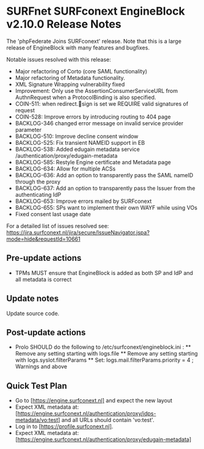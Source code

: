 # SURFnet SURFconext EngineBlock v2.10.0 Release Notes #

The 'phpFederate Joins SURFconext' release.
Note that this is a large release of EngineBlock with many features and bugfixes.

Notable issues resolved with this release:
* Major refactoring of Corto (core SAML functionality)
* Major refactoring of Metadata functionality.
* XML Signature Wrapping vulnerability fixed
* Improvement: Only use the AssertionConsumerServiceURL from AuthnRequest when a ProtocolBinding is also specified.
* COIN-511: when redirect.sign is set we REQUIRE valid signatures of request
* COIN-528: Improve errors by introducing routing to 404 page
* BACKLOG-346 changed error message on invalid service provider parameter
* BACKLOG-510: Improve decline consent window
* BACKLOG-525: Fix transient NAMEID support in EB
* BACKLOG-538: Added edugain metadata service /authentication/proxy/edugain-metadata
* BACKLOG-585: Restyle Engine certificate and Metadata page
* BACKLOG-634: Allow for multiple ACSs
* BACKLOG-636: Add an option to transparently pass the SAML nameID through the proxy
* BACKLOG-637: Add an option to transparently pass the Issuer from the authenticating IdP
* BACKLOG-653: Improve errors mailed by SURFconext
* BACKLOG-655: SPs want to implement their own WAYF while using VOs
* Fixed consent last usage date

For a detailed list of issues resolved see:
https://jira.surfconext.nl/jira/secure/IssueNavigator.jspa?mode=hide&requestId=10661


Pre-update actions
------------------
* TPMs MUST ensure that EngineBlock is added as both SP and IdP and all metadata is correct


Update notes
------------
Update source code.


Post-update actions
------------------
* Prolo SHOULD do the following to /etc/surfconext/engineblock.ini :
** Remove any setting starting with logs.file
** Remove any setting starting with logs.syslot.filterParams
** Set: logs.mail.filterParams.priority = 4 ; Warnings and above


Quick Test Plan
---------------
* Go to [https://engine.surfconext.nl] and expect the new layout
* Expect XML metadata at: [https://engine.surfconext.nl/authentication/proxy/idps-metadata/vo:test] and all URLs should contain 'vo:test'.
* Log in to [https://profile.surfconext.nl].
* Expect XML metadata at: [https://engine.surfconext.nl/authentication/proxy/edugain-metadata]
